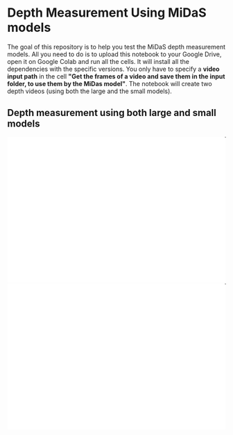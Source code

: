 # Depth Measurement Using MiDaS models
The goal of this repository is to help you test the MiDaS depth measurement models. All you need to do is to upload this notebook to your Google Drive, open it on Google Colab and run all the cells. It will install all the dependencies with the specific versions. You only have to specify a **video input path** in the cell **"Get the frames of a video and save them in the input folder, to use them by the MiDas model"**. The notebook will create two depth videos (using both the large and the small models).

## Depth measurement using both large and small models
![MiDaS large model](images/large_model_depth_measurement.png "MiDaS large model") ![MiDaS small model](images/small_model_depth_measurement.png "MiDaS small model")